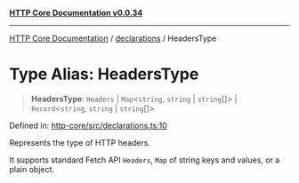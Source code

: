 [**HTTP Core Documentation v0.0.34**](../../README.md)

***

[HTTP Core Documentation](../../modules.md) / [declarations](../README.md) / HeadersType

# Type Alias: HeadersType

> **HeadersType**: `Headers` \| `Map`\<`string`, `string` \| `string`[]\> \| `Record`\<`string`, `string` \| `string`[]\>

Defined in: [http-core/src/declarations.ts:10](https://github.com/stonemjs/http-core/blob/eaa01dbfed8a1d56fab239821e27802dd54ab017/src/declarations.ts#L10)

Represents the type of HTTP headers.

It supports standard Fetch API `Headers`, `Map` of string keys and values, or a plain object.
